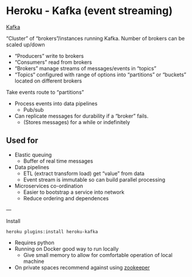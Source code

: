 # Heroku - Kafka (event streaming)

[Kafka](https://kafka.apache.org/)

“Cluster” of “brokers”/instances running Kafka. Number of brokers can be scaled up/down

- “Producers” write to brokers
- “Consumers” read from brokers
- “Brokers” manage streams of messages/events in “topics”
- “Topics“ configured with range of options into “partitions” or “buckets” located on different brokers

Take events route to “partitions”

- Process events into data pipelines
  - Pub/sub
- Can replicate messages for durability if a “broker” fails.
  - (Stores messages) for a while or indefinitely

## Used for

- Elastic queuing
  - Buffer of real time messages
- Data pipelines
  - ETL (extract transform load) get “value” from data
  - Event stream is immutable so can build parallel processing
- Microservices co-ordination
  - Easier to bootstrap a service into network
  - Reduce ordering and dependences

—

Install

`heroku plugins:install heroku-kafka`

- Requires python
- Running on Docker good way to run locally
  - Give small memory to allow for comfortable operation of local machine
- On private spaces recommend against using [zookeeper](https://zookeeper.apache.org)
